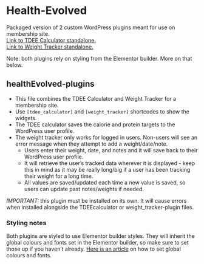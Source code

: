 # Health-Evolved
Packaged version of 2 custom WordPress plugins meant for use on membership site.\
[Link to TDEE Calculator standalone.](https://github.com/sitesbyally/TDEE-Calculator)\
[Link to Weight Tracker standalone.](https://github.com/sitesbyally/Weight-Tracker)

Note: both plugins rely on styling from the Elementor builder. More on that below.

## healthEvolved-plugins
- This file combines the TDEE Calculator and Weight Tracker for a membership site.
- Use `[tdee_calculator]` and `[weight_tracker]` shortcodes to show the widgets.
- The TDEE calculator saves the calorie and protein targets to the WordPress user profile.
- The weight tracker only works for logged in users. Non-users will see an error message when they attempt to add a weight/date/note.
  - Users enter their weight, date, and notes and it will save back to their WordPress user profile.
  - It will retrieve the user’s tracked data wherever it is displayed - keep this in mind as it may be really long/big if a user has been tracking their weight for a long time.
  - All values are saved/updated each time a new value is saved, so users can update past notes/weights if needed.

*IMPORTANT:* this plugin must be installed on its own. It will cause errors when installed alongside the TDEEcalculator or weight_tracker-plugin files. 

### Styling notes
Both plugins are styled to use Elementor builder styles. They will inherit the global colours and fonts set in the Elementor builder, so make sure to set those up if you haven’t already. [Here is an article](https://elementor.com/help/how-do-i-set-global-fonts-and-colors/) on how to set global colours and fonts.
